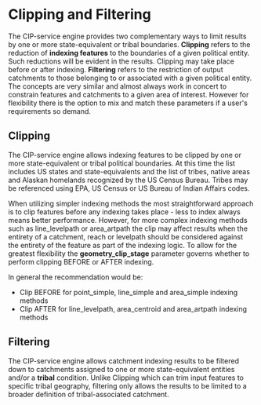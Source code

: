 # Clipping and Filtering 

The CIP-service engine provides two complementary ways to limit results by one or more state-equivalent or tribal boundaries.  **Clipping** refers to the reduction of __indexing features__ to the boundaries of a given political entity.  Such reductions will be evident in the results.  Clipping may take place before or after indexing.  **Filtering** refers to the restriction of output catchments to those belonging to or associated with a given political entity.  The concepts are very similar and almost always work in concert to constrain features and catchments to a given area of interest.  However for flexibility there is the option to mix and match these parameters if a user's requirements so demand. 

## Clipping

The CIP-service engine allows indexing features to be clipped by one or more state-equivalent or tribal political boundaries.  At this time the list includes US states and state-equivalents and the list of tribes, native areas and Alaskan homelands recognized by the US Census Bureau.  Tribes may be referenced using EPA, US Census or US Bureau of Indian Affairs codes.  

When utilizing simpler indexing methods the most straightforward approach is to clip features before any indexing takes place - less to index always means better performance.  However, for more complex indexing methods such as line_levelpath or area_artpath the clip may affect results when the entirety of a catchment, reach or levelpath should be considered against the entirety of the feature as part of the indexing logic.  To allow for the greatest flexibility the **geometry_clip_stage** parameter governs whether to perform clipping BEFORE or AFTER indexing.  

In general the recommendation would be:

* Clip BEFORE for point_simple, line_simple and area_simple indexing methods
* Clip AFTER for line_levelpath, area_centroid and area_artpath indexing methods

## Filtering

The CIP-service engine allows catchment indexing results to be filtered down to catchments assigned to one or more state-equivalent entities and/or a __tribal__ condition.  Unlike Clipping which can trim input features to specific tribal geography, filtering only allows the results to be limited to a broader definition of tribal-associated catchment.  
